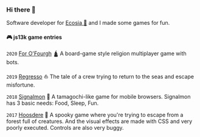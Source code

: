 ### Hi there 👋

Software developer for [Ecosia 🌳](https://ecosia.org/) and I made some games for fun.

#### 🎮 js13k game entries

`2020` [For O'Fourgh](https://js13kgames.com/entries/for-ofoughr) 🛕 A board-game style religion multiplayer game with bots.

`2019` [Regresso](https://js13kgames.com/entries/regresso) ⛵️ The tale of a crew trying to return to the seas and escape misfortune.

`2018` [Signalmon](https://js13kgames.com/entries/signalmon) 🍖 A tamagochi-like game for mobile browsers. Signalmon has 3 basic needs: Food, Sleep, Fun.

`2017` [Hoosdere](https://js13kgames.com/entries/hoosdere) 🐺 A spooky game where you're trying to escape from a forest full of creatures. And the visual effects are made with CSS and very poorly executed. Controls are also very buggy.
